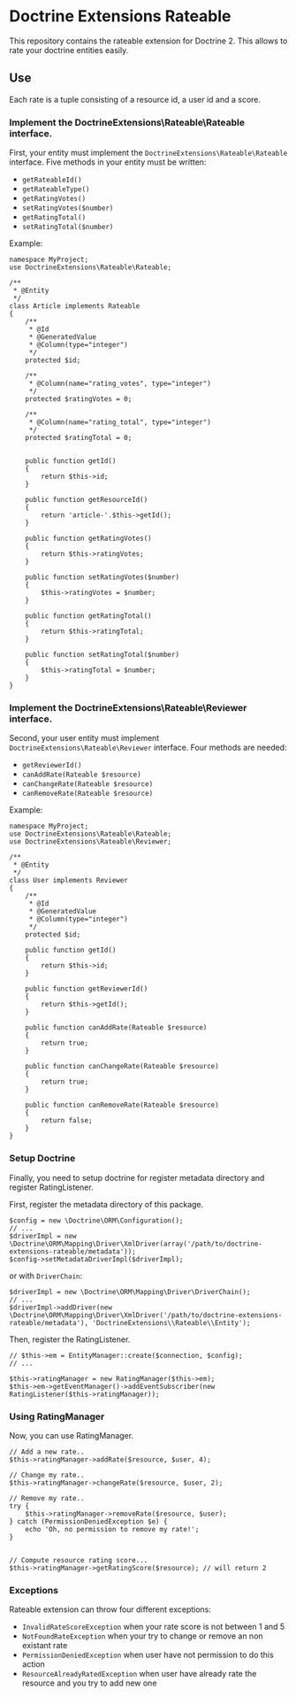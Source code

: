 # Doctrine Extensions Rateable

This repository contains the rateable extension for Doctrine 2. This allows to
rate your doctrine entities easily.


## Use

Each rate is a tuple consisting of a resource id, a user id and a score.


### Implement the DoctrineExtensions\Rateable\Rateable interface.

First, your entity must implement the `DoctrineExtensions\Rateable\Rateable` interface.
Five methods in your entity must be written:

 * `getRateableId()`
 * `getRateableType()`
 * `getRatingVotes()`
 * `setRatingVotes($number)`
 * `getRatingTotal()`
 * `setRatingTotal($number)`

Example:

    namespace MyProject;
    use DoctrineExtensions\Rateable\Rateable;

    /**
     * @Entity
     */
    class Article implements Rateable
    {
        /**
         * @Id
         * @GeneratedValue
         * @Column(type="integer")
         */
        protected $id;

        /**
         * @Column(name="rating_votes", type="integer")
         */
        protected $ratingVotes = 0;

        /**
         * @Column(name="rating_total", type="integer")
         */
        protected $ratingTotal = 0;


        public function getId()
        {
            return $this->id;
        }

        public function getResourceId()
        {
            return 'article-'.$this->getId();
        }

        public function getRatingVotes()
        {
            return $this->ratingVotes;
        }

        public function setRatingVotes($number)
        {
            $this->ratingVotes = $number;
        }

        public function getRatingTotal()
        {
            return $this->ratingTotal;
        }

        public function setRatingTotal($number)
        {
            $this->ratingTotal = $number;
        }
    }


### Implement the DoctrineExtensions\Rateable\Reviewer interface.

Second, your user entity must implement `DoctrineExtensions\Rateable\Reviewer` interface.
Four methods are needed:

 * `getReviewerId()`
 * `canAddRate(Rateable $resource)`
 * `canChangeRate(Rateable $resource)`
 * `canRemoveRate(Rateable $resource)`

Example:

    namespace MyProject;
    use DoctrineExtensions\Rateable\Rateable;
    use DoctrineExtensions\Rateable\Reviewer;

    /**
     * @Entity
     */
    class User implements Reviewer
    {
        /**
         * @Id
         * @GeneratedValue
         * @Column(type="integer")
         */
        protected $id;

        public function getId()
        {
            return $this->id;
        }

        public function getReviewerId()
        {
            return $this->getId();
        }

        public function canAddRate(Rateable $resource)
        {
            return true;
        }

        public function canChangeRate(Rateable $resource)
        {
            return true;
        }

        public function canRemoveRate(Rateable $resource)
        {
            return false;
        }
    }


### Setup Doctrine

Finally, you need to setup doctrine for register metadata directory and register RatingListener.


First, register the metadata directory of this package.

    $config = new \Doctrine\ORM\Configuration();
    // ...
    $driverImpl = new \Doctrine\ORM\Mapping\Driver\XmlDriver(array('/path/to/doctrine-extensions-rateable/metadata'));
    $config->setMetadataDriverImpl($driverImpl);

or with `DriverChain`:

    $driverImpl = new \Doctrine\ORM\Mapping\Driver\DriverChain();
    // ...
    $driverImpl->addDriver(new \Doctrine\ORM\Mapping\Driver\XmlDriver('/path/to/doctrine-extensions-rateable/metadata'), 'DoctrineExtensions\\Rateable\\Entity');


Then, register the RatingListener.

    // $this->em = EntityManager::create($connection, $config);
    // ...

    $this->ratingManager = new RatingManager($this->em);
    $this->em->getEventManager()->addEventSubscriber(new RatingListener($this->ratingManager));


### Using RatingManager

Now, you can use RatingManager.

    // Add a new rate..
    $this->ratingManager->addRate($resource, $user, 4);

    // Change my rate..
    $this->ratingManager->changeRate($resource, $user, 2);

    // Remove my rate..
    try {
        $this->ratingManager->removeRate($resource, $user);
    } catch (PermissionDeniedException $e) {
        echo 'Oh, no permission to remove my rate!';
    }


    // Compute resource rating score...
    $this->ratingManager->getRatingScore($resource); // will return 2


### Exceptions

Rateable extension can throw four different exceptions:

 * `InvalidRateScoreException` when your rate score is not between 1 and 5
 * `NotFoundRateException` when your try to change or remove an non existant rate
 * `PermissionDeniedException` when user have not permission to do this action
 * `ResourceAlreadyRatedException` when user have already rate the resource and you try to add new one

